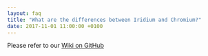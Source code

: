 ```yaml
---
layout: faq
title: "What are the differences between Iridium and Chromium?"
date: 2017-11-01 11:00:00 +0100
---
```


Please refer to our [Wiki on GitHub](https://github.com/iridium-browser/tracker/wiki/Differences-between-Iridium-and-Chromium "Differences between Iridium and Chromium")